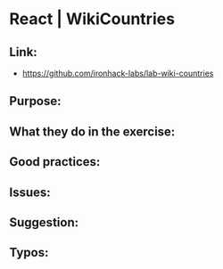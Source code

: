 # React | WikiCountries

## Link:
  - https://github.com/ironhack-labs/lab-wiki-countries

## Purpose:



## What they do in the exercise:



## Good practices:
  
## Issues:

## Suggestion:

## Typos:
